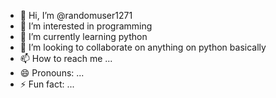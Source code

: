 - 👋 Hi, I’m @randomuser1271
- 👀 I’m interested in programming
- 🌱 I’m currently learning python
- 💞️ I’m looking to collaborate on anything on python basically
- 📫 How to reach me ...
- 😄 Pronouns: ...
- ⚡ Fun fact: ...

<!---
randomuser1271/randomuser1271 is a ✨ special ✨ repository because its `README.md` (this file) appears on your GitHub profile.
You can click the Preview link to take a look at your changes.
--->
